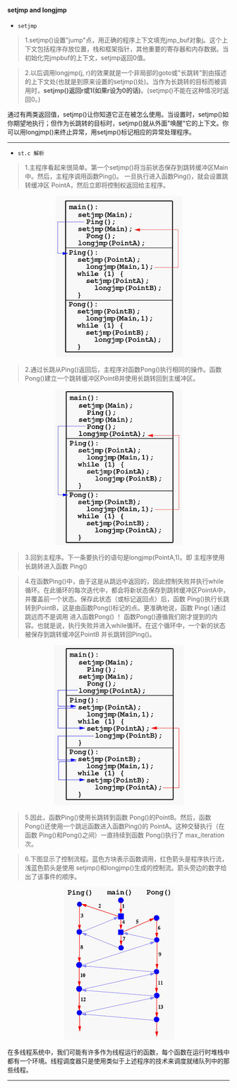 
#### setjmp and longjmp

- `setjmp`

> 1.setjmp()设置"jump"点，用正确的程序上下文填充jmp_buf对象j。这个上下文包括程序存放位置，栈和框架指针，其他重要的寄存器和内存数据。当初始化完jmpbuf的上下文，setjmp返回0值。  

> 2.以后调用longjmp(j, r)的效果就是一个非局部的goto或"长跳转"到由描述的上下文处(也就是到原来设置的setjmp()处)。当作为长跳转的目标而被调用时，**setjmp()返回r或1(如果r设为0的话)**。(setjmp()不能在这种情况时返回0。)

通过有两类返回值，setjmp()让你知道它正在被怎么使用。当设置时，setjmp()如你期望地执行；但作为长跳转的目标时，setjmp()就从外面"唤醒"它的上下文。你可以用longjmp()来终止异常，用setjmp()标记相应的异常处理程序。

***

- `st.c 解析`
> 1.主程序看起来很简单。第一个setjmp()将当前状态保存到跳转缓冲区Main中。然后，主程序调用函数Ping()。
一旦执行进入函数Ping()，就会设置跳转缓冲区 PointA，然后立即将控制权返回给主程序。
<div align=center>
    <img src="./imgs/pingpong-1.jpg" />
</div>

> 2.通过长跳从Ping()返回后，主程序对函数Pong()执行相同的操作。函数Pong()建立一个跳转缓冲区PointB并使用长跳转回到主缓冲区。
<div align=center>
    <img src="./imgs/pingpong-2.jpg" />
</div>

> 3.回到主程序。下一条要执行的语句是longjmp(PointA,1)。即 主程序使用长跳转进入函数 Ping()

> 4.在函数Ping()中，由于这是从跳远中返回的，因此控制失败并执行while循环。在此循环的每次迭代中，都会将新状态保存到跳转缓冲区PointA中，并覆盖前一个状态。保存此状态（或标记返回点）后，函数 Ping()执行长跳转到PointB，这是由函数Pong()标记的点。更准确地说，函数 Ping( )通过跳远而不是调用 进入函数Pong() ！
函数Pong()遵循我们刚才提到的内容。也就是说，执行失败并进入while循环。在这个循环中，一个新的状态被保存到跳转缓冲区PointB 并长跳转回Ping()。
<div align=center>
    <img src="./imgs/pingpong-3.jpg" />
</div>

> 5.因此，函数Ping()使用长跳转到函数 Pong()的PointB。然后，函数Pong()还使用一个跳远函数进入函数Ping()的 PointA。这种交替执行（在函数 Ping()和Pong()之间）一直持续到函数 Pong()执行了 max_iteration次。

> 6.下图显示了控制流程。蓝色方块表示函数调用，红色箭头是程序执行流，浅蓝色箭头是使用 setjmp()和longjmp()生成的控制流。箭头旁边的数字给出了该事件的顺序。
<div align=center>
    <img src="./imgs/coroutine-2.jpg" />
</div>

在多线程系统中，我们可能有许多作为线程运行的函数，每个函数在运行时堆栈中都有一个环境。线程调度器只是使用类似于上述程序的技术来调度就绪队列中的那些线程。

***


